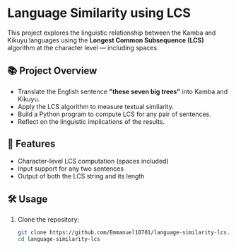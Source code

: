 # Language Similarity using LCS

This project explores the linguistic relationship between the Kamba and Kikuyu languages using the **Longest Common Subsequence (LCS)** algorithm at the character level — including spaces.

## 📚 Project Overview

- Translate the English sentence **"these seven big trees"** into Kamba and Kikuyu.
- Apply the LCS algorithm to measure textual similarity.
- Build a Python program to compute LCS for any pair of sentences.
- Reflect on the linguistic implications of the results.

## 🚀 Features

- Character-level LCS computation (spaces included)
- Input support for any two sentences
- Output of both the LCS string and its length

## 🛠️ Usage

1. Clone the repository:
   ```bash
   git clone https://github.com/Emmanuel10701/language-similarity-lcs.git
   cd language-similarity-lcs

